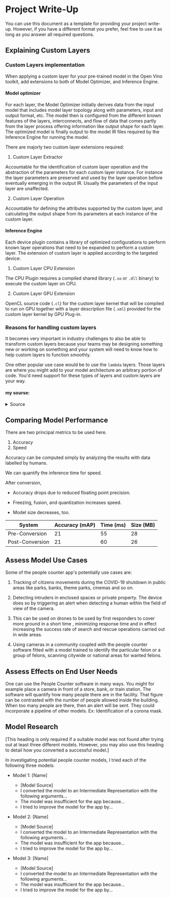 # Project Write-Up

You can use this document as a template for providing your project write-up. However, if you
have a different format you prefer, feel free to use it as long as you answer all required
questions.

## Explaining Custom Layers

### Custom Layers implementation

When applying a custom layer for your pre-trained model in the Open Vino toolkit, add extensions to both of Model Optimizer, and Inference Engine.

#### Model optimizer

For each layer, the Model Optimizer initially derives data from the input model that includes model layer topology along with parameters, input and output format, etc. The model then is configured from the different known features of the layers, interconnects, and flow of data that comes partly from the layer process offering information like output shape for each layer. The optimized model is finally output to the model IR files required by the Inference Engine for running the model.

There are majorly two custom layer extensions required:

1. Custom Layer Extractor

Accountable for the identification of custom layer operation and the abstraction of the parameters for each custom layer instance. For instance the layer parameters are preserved and used by the layer operation before eventually emerging in the output IR. Usually the parameters of the input layer are unaffected.

2. Custom Layer Operation

Accountable for defining the attributes supported by the custom layer, and calculating the output shape from its parameters at each instance of the custom layer. 

#### Inference Engine

Each device plugin contains a library of optimized configurations to perform known layer operations that need to be expanded to perform a custom layer. The extension of custom layer is applied according to the targeted device:

1. Custom Layer CPU Extension

The CPU Plugin requires a compiled shared library (`.so` or `.dll` binary) to execute the custom layer on CPU.

2. Custom Layer GPU Extension

OpenCL source code (`.cl`) for the custom layer kernel that will be compiled to run on GPU together with a layer description file (`.xml`) provided for the custom layer kernel by GPU Plug-in.

### Reasons for handling custom layers

It becomes very important in industry challenges to also be able to transform custom layers because your teams may be designing something new or working on something and your system will need to know how to help custom layers to function smoothly.

One other popular use case would be to use the `lambda` layers.  Those layers are where you might add to your model architecture an arbitrary portion of code. You'd need support for these types of layers and custom layers are your way.

#### my sourse:

<details>
  <summary>Source</summary>
  https://docs.openvinotoolkit.org/
</details>

## Comparing Model Performance

There are two principal metrics to be used here.

1. Accuracy
2. Speed

Accuracy can be computed simply by analyzing the results with data labelled by humans. 

We can quantify the inference time for speed. 

After conversion, 

- Accuracy drops due to reduced floating point precision. 

- Freezing, fusion, and quantization increases speed. 

- Model size decreases, too.

|System |Accuracy (mAP)  |Time (ms)  |Size (MB)  |
|---|---|---|---|
|Pre-Conversion   |21   |55   |28   |
|Post-Conversion   |21   |60   |26   |

## Assess Model Use Cases

Some of the people counter app's potentially use cases are: 

1. Tracking of citizens movements during the COVID-19 shutdown in public areas like parks, banks, theme parks, cinemas and so on. 

2. Detecting intruders in enclosed spaces or private property. The device does so by triggering an alert when detecting a human within the field of view of the camera. 

3. This can be used on drones to be used by first responders to cover more ground in a short time , minimizing response time and in effect increasing the success rate of search and rescue operations carried out in wide areas.

4. Using cameras in a community coupled with the people counter software fitted with a model trained to identify the particular felon or a group of felons, scanning citywide or national areas for wanted felons.

## Assess Effects on End User Needs

One can use the People Counter software in many ways. You might for example place a camera in front of a store, bank, or train station. The software will quantify how many people there are in the facility. That figure can be contrasted with the number of people allowed inside the building. When too many people are there, then an alert will be sent. They could incorporate a pipeline of other models. Ex: Identification of a corona mask.

## Model Research

[This heading is only required if a suitable model was not found after trying out at least three
different models. However, you may also use this heading to detail how you converted 
a successful model.]

In investigating potential people counter models, I tried each of the following three models:

- Model 1: [Name]
  - [Model Source]
  - I converted the model to an Intermediate Representation with the following arguments...
  - The model was insufficient for the app because...
  - I tried to improve the model for the app by...
  
- Model 2: [Name]
  - [Model Source]
  - I converted the model to an Intermediate Representation with the following arguments...
  - The model was insufficient for the app because...
  - I tried to improve the model for the app by...

- Model 3: [Name]
  - [Model Source]
  - I converted the model to an Intermediate Representation with the following arguments...
  - The model was insufficient for the app because...
  - I tried to improve the model for the app by...
